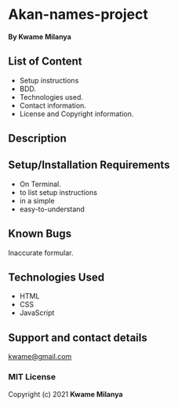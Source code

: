# Akan-names-project
#### By **Kwame Milanya**
## List of Content
* Setup instructions
* BDD.
* Technologies used.
* Contact information.
* License and Copyright information.
## Description

## Setup/Installation Requirements
* On Terminal.
* to list setup instructions
* in a simple
* easy-to-understand
## Known Bugs
Inaccurate formular.
## Technologies Used
* HTML
* CSS
* JavaScript
## Support and contact details
kwame@gmail.com
### MIT License
Copyright (c) 2021 **Kwame Milanya**
